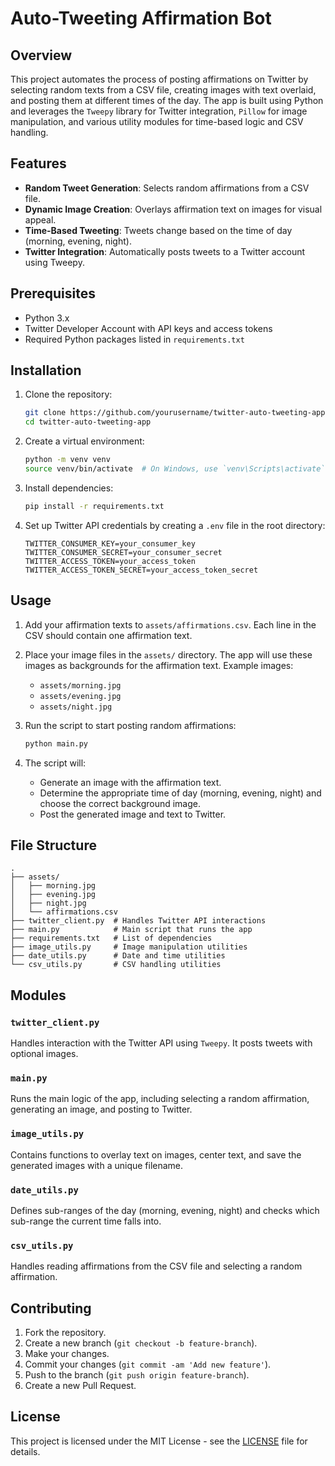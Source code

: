 # Auto-Tweeting Affirmation Bot

## Overview

This project automates the process of posting affirmations on Twitter by selecting random texts from a CSV file, creating images with text overlaid, and posting them at different times of the day. The app is built using Python and leverages the `Tweepy` library for Twitter integration, `Pillow` for image manipulation, and various utility modules for time-based logic and CSV handling.

## Features

- **Random Tweet Generation**: Selects random affirmations from a CSV file.
- **Dynamic Image Creation**: Overlays affirmation text on images for visual appeal.
- **Time-Based Tweeting**: Tweets change based on the time of day (morning, evening, night).
- **Twitter Integration**: Automatically posts tweets to a Twitter account using Tweepy.

## Prerequisites

- Python 3.x
- Twitter Developer Account with API keys and access tokens
- Required Python packages listed in `requirements.txt`

## Installation

1. Clone the repository:

   ```bash
   git clone https://github.com/yourusername/twitter-auto-tweeting-app.git
   cd twitter-auto-tweeting-app
   ```

2. Create a virtual environment:

   ```bash
   python -m venv venv
   source venv/bin/activate  # On Windows, use `venv\Scripts\activate`
   ```

3. Install dependencies:

   ```bash
   pip install -r requirements.txt
   ```

4. Set up Twitter API credentials by creating a `.env` file in the root directory:

   ```env
   TWITTER_CONSUMER_KEY=your_consumer_key
   TWITTER_CONSUMER_SECRET=your_consumer_secret
   TWITTER_ACCESS_TOKEN=your_access_token
   TWITTER_ACCESS_TOKEN_SECRET=your_access_token_secret
   ```

## Usage

1. Add your affirmation texts to `assets/affirmations.csv`. Each line in the CSV should contain one affirmation text.

2. Place your image files in the `assets/` directory. The app will use these images as backgrounds for the affirmation text. Example images:
   - `assets/morning.jpg`
   - `assets/evening.jpg`
   - `assets/night.jpg`

3. Run the script to start posting random affirmations:

   ```bash
   python main.py
   ```

4. The script will:
   - Generate an image with the affirmation text.
   - Determine the appropriate time of day (morning, evening, night) and choose the correct background image.
   - Post the generated image and text to Twitter.

## File Structure

```
.
├── assets/
│   ├── morning.jpg
│   ├── evening.jpg
│   ├── night.jpg
│   └── affirmations.csv
├── twitter_client.py  # Handles Twitter API interactions
├── main.py            # Main script that runs the app
├── requirements.txt   # List of dependencies
├── image_utils.py     # Image manipulation utilities
├── date_utils.py      # Date and time utilities
└── csv_utils.py       # CSV handling utilities
```

## Modules

### `twitter_client.py`
Handles interaction with the Twitter API using `Tweepy`. It posts tweets with optional images.

### `main.py`
Runs the main logic of the app, including selecting a random affirmation, generating an image, and posting to Twitter.

### `image_utils.py`
Contains functions to overlay text on images, center text, and save the generated images with a unique filename.

### `date_utils.py`
Defines sub-ranges of the day (morning, evening, night) and checks which sub-range the current time falls into.

### `csv_utils.py`
Handles reading affirmations from the CSV file and selecting a random affirmation.

## Contributing

1. Fork the repository.
2. Create a new branch (`git checkout -b feature-branch`).
3. Make your changes.
4. Commit your changes (`git commit -am 'Add new feature'`).
5. Push to the branch (`git push origin feature-branch`).
6. Create a new Pull Request.

## License

This project is licensed under the MIT License - see the [LICENSE](LICENSE) file for details.
